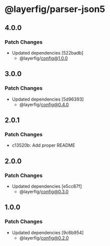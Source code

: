 # @layerfig/parser-json5

## 4.0.0

### Patch Changes

- Updated dependencies [522badb]
  - @layerfig/config@1.0.0

## 3.0.0

### Patch Changes

- Updated dependencies [5d96393]
  - @layerfig/config@0.4.0

## 2.0.1

### Patch Changes

- c13520b: Add proper README

## 2.0.0

### Patch Changes

- Updated dependencies [e5cc87f]
  - @layerfig/config@0.3.0

## 1.0.0

### Patch Changes

- Updated dependencies [9c6b954]
  - @layerfig/config@0.2.0
